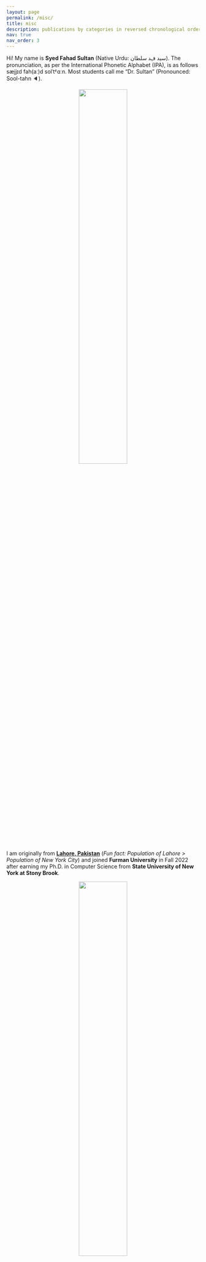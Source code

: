 ```yaml
---
layout: page
permalink: /misc/
title: misc
description: publications by categories in reversed chronological order. generated by jekyll-scholar.
nav: true
nav_order: 3
---
```


Hi! My name is **Syed Fahad Sultan** (Native Urdu: سید فہد سلطان). The pronunciation, as per the International Phonetic Alphabet (IPA), is as follows sæjjɪd fah(aː)d solˈtˤɑːn. Most students call me “Dr. Sultan” (Pronounced: Sool-tahn 🔈).

<center>
<img width="50%" src="https://fahadsultan.com/datascience_ml/_images/name.png">
</center>
<br/>

I am originally from **[Lahore, Pakistan](https://en.wikipedia.org/wiki/Lahore)** (_Fun fact: Population of Lahore > Population of New York City_) and joined **Furman University** in Fall 2022 after earning my Ph.D. in Computer Science from **State University of New York at Stony Brook**.

<center>
<img width="50%" src="https://fahadsultan.com/datascience_ml/_images/lahore.png">
</center>
<br/>

Fresh out of college, I worked as a professional video game developer for a startup that later got acquired by the Japanese gaming giant DeNA. During this time, I was part of the team that built TapFish, the top-grossing game worldwide, for two weeks in 2011, on both the App Store and Google Play.

I then went on to work at Technology for People Initiative, an applied research lab in my where I mined social media and cell phone data for proxies of socio-economic indicators that allowed more inclusive policy-making for marginalized communities. During these years, I also dabbled in data journalism and helped organize a boot camp on using data for journalists with the support of the International Center for Journalists (ICFJ) and the Knight Foundation.

In 2015, I moved to Mecca, Saudi Arabia to work for the GIS Innovation Center (now Wadi Makkah). There I worked on innovative urban sensing techniques for better crowd control during the annual pilgrimage to the city, the largest human gathering in the world every year.

During my PhD, Fahad worked at the intersection of computational neuroscience, bioinformatics and machine learning. My work focused on identifying neurological and genetic biomarkers linking type-2 diabetes with cognitive disorders such as Alzheimer's and other dementias.

| | | |
|:---:|:---:|:---:|
|<img src="https://fahadsultan.com/datascience_ml/_images/tapfish.jpeg" alt="fishy" class="bg-primary" width="350px"> |<img src="https://fahadsultan.com/datascience_ml/_images/mobility.gif" alt="fishy" class="bg-primary" width="200px"> | <img src="https://fahadsultan.com/datascience_ml/_images/neuroimaging2.jpeg" alt="fishy" class="bg-primary" width="400px"> |
 | 1. Video games developer | 2. City Planner | 3. Neuroscientist |

My teaching assistant is  **Mister Cat**. 

<!-- 35:20:40 -->

<center>
<img width="30%" src="https://fahadsultan.com/datascience_ml/_images/mister.jpeg" >
</center>